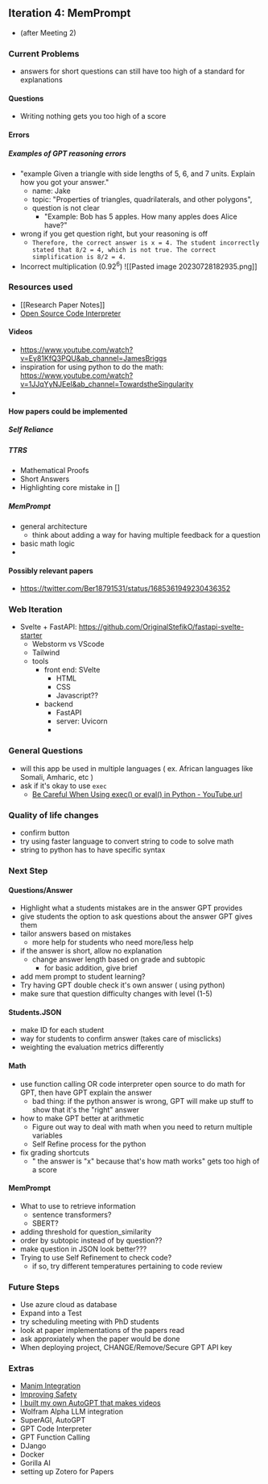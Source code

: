 ## Iteration 4: MemPrompt
- (after Meeting 2)
### Current Problems
- answers for short questions can still have too high of a standard for explanations
#### Questions
- Writing nothing gets you too high of a score
#### Errors

##### Examples of GPT reasoning errors
- "example Given a triangle with side lengths of 5, 6, and 7 units. Explain how you got your answer."
  - name: Jake
  - topic: "Properties of triangles, quadrilaterals, and other polygons",
  - question is not clear
	- "Example: Bob has 5 apples. How many apples does Alice have?"
- wrong if you get question right, but your reasoning is off
  - `Therefore, the correct answer is x = 4. The student incorrectly stated that 8/2 = 4, which is not true. The correct simplification is 8/2 = 4.`
-  Incorrect multiplication ($0.92 ^ 6$)
   ![[Pasted image 20230728182935.png]]

### Resources used
- [[Research Paper Notes]]
- [Open Source Code Interpreter](https://github.com/shroominic/codeinterpreter-api)
#### Videos
- https://www.youtube.com/watch?v=Ey81KfQ3PQU&ab_channel=JamesBriggs
- inspiration for using python to do the math: https://www.youtube.com/watch?v=1JJqYyNJEeI&ab_channel=TowardstheSingularity
-
#### How papers could be implemented
##### Self Reliance
##### TTRS
- Mathematical Proofs
- Short Answers
- Highlighting core mistake in []
##### MemPrompt
- general architecture
	- think about adding a way for having multiple feedback for a question
- basic math logic
-

#### Possibly relevant papers
- https://twitter.com/Ber18791531/status/1685361949230436352

### Web Iteration
- Svelte + FastAPI: https://github.com/OriginalStefikO/fastapi-svelte-starter
  - Webstorm vs VScode
  - Tailwind
  - tools
      - front end: SVelte
          - HTML
          - CSS
          - Javascript??
      - backend
          - FastAPI
          - server: Uvicorn
          - 
### General Questions
- will this app be used in multiple languages ( ex. African languages like Somali, Amharic, etc )
- ask if it's okay to use `exec`
  - [Be Careful When Using exec() or eval() in Python - YouTube.url](https://www.youtube.com/watch?v=keSvLnLNep4&ab_channel=NeuralNine)

### Quality of life changes
- confirm button
- try using faster language to convert string to code to solve math
- string to python has to have specific syntax

### Next Step

#### Questions/Answer
- Highlight what a students mistakes are in the answer GPT provides
- give students the option to ask questions about the answer GPT gives them
- tailor answers based on mistakes
	- more help for students who need more/less help
- if the answer is short, allow no explanation
	- change answer length based on grade and subtopic
		- for basic addition, give brief
- add mem prompt to student learning?
- Try having GPT double check it's own answer ( using python)
- make sure that question difficulty changes with level (1-5)
#### Students.JSON
- make ID for each student
- way for students to confirm answer (takes care of misclicks)
- weighting the evaluation metrics differently

#### Math
- use function calling OR code interpreter open source to do math for GPT, then have GPT explain the answer
	- bad thing: if the python answer is wrong, GPT will make up stuff to show that it's the "right" answer
-  how to make GPT better at arithmetic
	- Figure out way to deal with math when you need to return multiple variables
   - Self Refine process for the python 
- fix grading shortcuts
  - " the answer is "x" because that's how math works" gets too high of a score

#### MemPrompt
- What to use to retrieve information
	- sentence transformers?
	- SBERT?
- adding threshold for question_similarity
- order by subtopic instead of by question??
- make question in JSON look better???
- Trying to use Self Refinement to check code?
  - if so, try different temperatures pertaining to code review
### Future Steps
- Use azure cloud as database
- Expand into a Test
- try scheduling meeting with PhD students
- look at paper implementations of the papers read
- ask approxiately when the paper would be done
- When deploying project, CHANGE/Remove/Secure GPT API key
### Extras
- [Manim Integration](https://github.com/3b1b/manim)
- [Improving Safety](https://twitter.com/aweisawei/status/1677395303773904896)
- [I built my own AutoGPT that makes videos](https://youtu.be/_rGXIXyNqpk)
- Wolfram Alpha LLM integration
- SuperAGI, AutoGPT
- GPT Code Interpreter
- GPT Function Calling
- DJango
- Docker
- Gorilla AI
- setting up Zotero for Papers